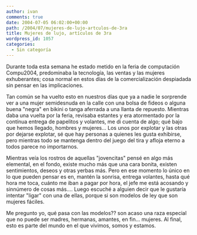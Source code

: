 ```yaml
---
author: ivan
comments: true
date: 2004-07-05 06:02:00+00:00
path: /2004/07/mujeres-de-lujo-artculos-de-3ra
title: Mujeres de lujo, artículos de 3ra
wordpress_id: 1057
categories:
  - Sin categoría
---
```


Durante toda esta semana he estado metido en la feria de computación Compu2004, predominaba la tecnología, las ventas y las mujeres exhuberantes; cosa normal en estos días de la comercialización despiadada sin pensar en las implicaciones.

Tan común se ha vuelto esto en nuestros días que ya a nadie le sorprende ver a una mujer semidesnuda en la calle con una bolsa de fideos o alguna buena "negra" en bikini o tanga aferrada a una llanta de repuesto. Mientras daba una vuelta por la feria, revisaba estantes y era atormentado por la contínua entrega de papelitos y volantes, me di cuenta de algo; qué bajo que hemos llegado, hombres y mujeres... Los unos por explotar y las otras por dejarse explotar, sé que hay personas a quienes les gusta exhibirse, pero mientras todo se mantenga dentro del juego del tira y afloja eterno a todos parece no importarnos.

Mientras veía los rostros de aquellas "jovencitas" pensé en algo más elemental, en el fondo, existe mucho más que una cara bonita, existen sentimientos, deseos y otras yerbas más. Pero en ese momento lo único en lo que pueden pensar es en, mantén la sonrisa, entrega volantes, hasta qué hora me toca, cuánto me iban a pagar por hora, el jefe me está acosando y sinnúmero de cosas más.... Luego escuché a alguien decir que le gustaría intentar "ligar" con una de ellas, porque si son modelos de ley que son mujeres fáciles.

Me pregunto yo, qué pasa con las modelos?? son acaso una raza especial que no puede ser madres, hermanas, amantes, en fin... mujeres. Al final, esto es parte del mundo en el que vivimos, somos y estamos.
